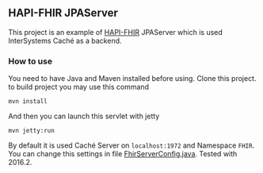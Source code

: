 ## HAPI-FHIR JPAServer
This project is an example of [HAPI-FHIR](https://github.com/jamesagnew/hapi-fhir) JPAServer which is used InterSystems Caché as a backend.
### How to use
You need to have Java and Maven installed before using. Clone this project.
to build project you may use this command
```
mvn install
```
And then you can launch this servlet with jetty
```
mvn jetty:run
```
By default it is used Caché Server on `localhost:1972` and Namespace `FHIR`. You can change this settings in file [FhirServerConfig.java](src/main/java/cz/csystem/fhir/jpa/FhirServerConfig.java). Tested with 2016.2.

